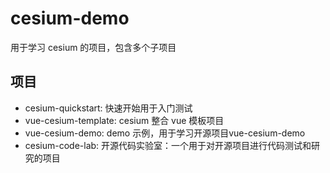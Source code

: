 # cesium-demo

用于学习 cesium 的项目，包含多个子项目

## 项目

- cesium-quickstart: 快速开始用于入门测试
- vue-cesium-template: cesium 整合 vue 模板项目
- vue-cesium-demo: demo 示例，用于学习开源项目vue-cesium-demo
- cesium-code-lab: 开源代码实验室：一个用于对开源项目进行代码测试和研究的项目
